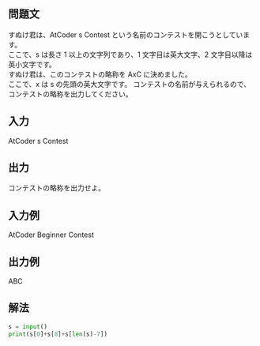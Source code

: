 ## 問題文
すぬけ君は、AtCoder s Contest という名前のコンテストを開こうとしています。  
ここで、s は長さ 1 以上の文字列であり、1 文字目は英大文字、2 文字目以降は英小文字です。  
すぬけ君は、このコンテストの略称を AxC に決めました。  
ここで、x は s の先頭の英大文字です。
コンテストの名前が与えられるので、コンテストの略称を出力してください。
## 入力
AtCoder s Contest
## 出力
コンテストの略称を出力せよ。
## 入力例
AtCoder Beginner Contest
## 出力例
ABC
## 解法

```python
s = input()
print(s[0]+s[8]+s[len(s)-7])